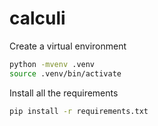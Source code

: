 # calculi

Create a virtual environment
```bash
python -mvenv .venv
source .venv/bin/activate
```
Install all the requirements
```bash
pip install -r requirements.txt
```
